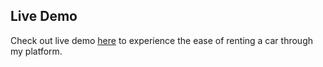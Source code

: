 
## Live Demo
Check out  live demo [here](https://www.carrent.website/) to experience the ease of renting a car through my platform.

